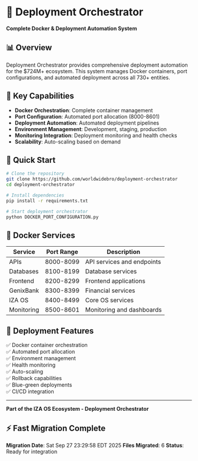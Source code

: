 # 🚀 Deployment Orchestrator

**Complete Docker & Deployment Automation System**

## 📊 Overview

Deployment Orchestrator provides comprehensive deployment automation for the $724M+ ecosystem. This system manages Docker containers, port configurations, and automated deployment across all 730+ entities.

## 🎯 Key Capabilities

- **Docker Orchestration**: Complete container management
- **Port Configuration**: Automated port allocation (8000-8601)
- **Deployment Automation**: Automated deployment pipelines
- **Environment Management**: Development, staging, production
- **Monitoring Integration**: Deployment monitoring and health checks
- **Scalability**: Auto-scaling based on demand

## 🚀 Quick Start

```bash
# Clone the repository
git clone https://github.com/worldwidebro/deployment-orchestrator
cd deployment-orchestrator

# Install dependencies
pip install -r requirements.txt

# Start deployment orchestrator
python DOCKER_PORT_CONFIGURATION.py
```

## 🐳 Docker Services

| Service | Port Range | Description |
|---------|------------|-------------|
| APIs | 8000-8099 | API services and endpoints |
| Databases | 8100-8199 | Database services |
| Frontend | 8200-8299 | Frontend applications |
| GenixBank | 8300-8399 | Financial services |
| IZA OS | 8400-8499 | Core OS services |
| Monitoring | 8500-8601 | Monitoring and dashboards |

## 🎯 Deployment Features

✅ Docker container orchestration  
✅ Automated port allocation  
✅ Environment management  
✅ Health monitoring  
✅ Auto-scaling  
✅ Rollback capabilities  
✅ Blue-green deployments  
✅ CI/CD integration  

---

**Part of the IZA OS Ecosystem - Deployment Orchestrator**

## ⚡ Fast Migration Complete

**Migration Date**: Sat Sep 27 23:29:58 EDT 2025
**Files Migrated**:        6
**Status**: Ready for integration

